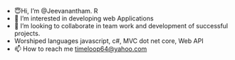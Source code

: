 - 😇Hi, I’m @Jeevanantham. R
- 👀 I’m interested in developing web Applications 
- 💞️ I’m looking to collaborate in team work and development of successful projects.
- Worshiped languages  javascript, c#, MVC dot net core, Web API
- 📫 How to reach me timeloop64@yahoo.com 



